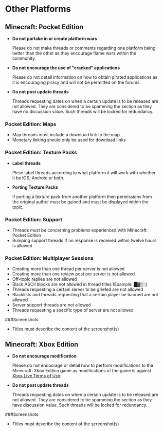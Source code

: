 # Other Platforms

## Minecraft: Pocket Edition

* __Do not partake in or create platform wars__

    Please do not make threads or comments regarding one platform being better than the other as they encourage flame wars within the community. 

* __Do not encourage the use of "cracked" applications__

    Please do not detail information on how to obtain pirated applications as it is encouraging piracy and will not be permitted on the forums.
    
* __Do not post update threads__

    Threads requesting dates on when a certain update is to be released are not allowed. They are considered to be spamming the section as they have no discussion value. Such threads will be locked for redundancy.
        
### Pocket Edition: Maps

* Map threads must include a download link to the map
* Monetary linking should only be used for download links

### Pocket Edition: Texture Packs

* __Label threads__

    Plese label threads according to what platform it will work with whether it be iOS, Android or both.
    
* __Porting Texture Packs__

    If porting a texture pack from another platform then permissions from the original author must be gained and must be displayed within the topic.

### Pocket Edition: Support

* Threads must be concerning problems experienced with Minecraft: Pocket Edition
* Bumping support threads if no response is received within twelve hours is allowed

### Pocket Edition: Multiplayer Sessions

* Creating more than one thread per server is not allowed
* Creating more than one review post per server is not allowed
* Off-topic replies are not allowed
* Black ASCII blocks are not allowed in thread titles (Example: █▓▒░)
* Threads requesting a certain server to be griefed are not allowed
* Blacklists and threads requesting that a certain player be banned are not allowed
* Server support threads are not allowed
* Threads requesting a specific type of server are not allowed

###Screenshots

* Titles must describe the content of the screenshot(s)

## Minecraft: Xbox Edition

* __Do not encourage modification__
 
    Please do not encourage or detail how to perform modifications to the Minecraft: Xbox Edition game as modifications of the game is against [Xbox Live Terms of Use](http://www.xbox.com/en-US/legal/livetou).

* __Do not post update threads__

    Threads requesting dates on when a certain update is to be released are not allowed. They are considered to be spamming the section as they have discussion value. Such threads will be locked for redundancy.
    
###Screenshots

* Titles must describe the content of the screenshot(s)